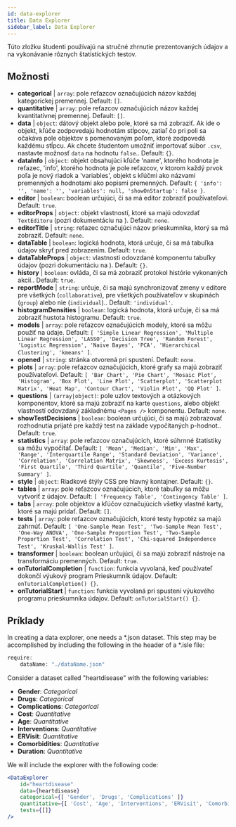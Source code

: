 ```yaml
---
id: data-explorer 
title: Data Explorer
sidebar_label: Data Explorer
---
```


Túto zložku študenti používajú na stručné zhrnutie prezentovaných údajov a na vykonávanie rôznych štatistických testov.

## Možnosti

* __categorical__ | `array`: pole reťazcov označujúcich názov každej kategorickej premennej. Default: `[]`.
* __quantitative__ | `array`: pole reťazcov označujúcich názov každej kvantitatívnej premennej. Default: `[]`.
* __data__ | `object`: dátový objekt alebo pole, ktoré sa má zobraziť. Ak ide o objekt, kľúče zodpovedajú hodnotám stĺpcov, zatiaľ čo pri poli sa očakáva pole objektov s pomenovaným poľom, ktoré zodpovedá každému stĺpcu. Ak chcete študentom umožniť importovať súbor `.csv`, nastavte možnosť `data` na hodnotu `false`.. Default: `{}`.
* __dataInfo__ | `object`: objekt obsahujúci kľúče \'name\', ktorého hodnota je reťazec, \'info\', ktorého hodnota je pole reťazcov, v ktorom každý prvok poľa je nový riadok a \'variables\', objekt s kľúčmi ako názvami premenných a hodnotami ako popismi premenných. Default: `{
  'info': '',
  'name': '',
  'variables': null,
  'showOnStartup': false
}`.
* __editor__ | `boolean`: boolean určujúci, či sa má editor zobraziť používateľovi. Default: `true`.
* __editorProps__ | `object`: objekt vlastností, ktoré sa majú odovzdať `TextEditoru` (pozri dokumentáciu na <TextEditor />). Default: `none`.
* __editorTitle__ | `string`: reťazec označujúci názov prieskumníka, ktorý sa má zobraziť. Default: `none`.
* __dataTable__ | `boolean`: logická hodnota, ktorá určuje, či sa má tabuľka údajov skryť pred zobrazením. Default: `true`.
* __dataTableProps__ | `object`: vlastnosti odovzdané komponentu tabuľky údajov (pozri dokumentáciu na <DataTable />). Default: `{}`.
* __history__ | `boolean`: ovláda, či sa má zobraziť protokol histórie vykonaných akcií.. Default: `true`.
* __reportMode__ | `string`: určuje, či sa majú synchronizovať zmeny v editore pre všetkých (`collaborative`), pre všetkých používateľov v skupinách (`group`) alebo nie (`individual`).. Default: `'individual'`.
* __histogramDensities__ | `boolean`: logická hodnota, ktorá určuje, či sa má zobraziť hustota histogramu. Default: `true`.
* __models__ | `array`: pole reťazcov označujúcich modely, ktoré sa môžu použiť na údaje. Default: `[
  'Simple Linear Regression',
  'Multiple Linear Regression',
  'LASSO',
  'Decision Tree',
  'Random Forest',
  'Logistic Regression',
  'Naive Bayes',
  'PCA',
  'Hierarchical Clustering',
  'kmeans'
]`.
* __opened__ | `string`: stránka otvorená pri spustení. Default: `none`.
* __plots__ | `array`: pole reťazcov označujúcich, ktoré grafy sa majú zobraziť používateľovi. Default: `[
  'Bar Chart',
  'Pie Chart',
  'Mosaic Plot',
  'Histogram',
  'Box Plot',
  'Line Plot',
  'Scatterplot',
  'Scatterplot Matrix',
  'Heat Map',
  'Contour Chart',
  'Violin Plot',
  'QQ Plot'
]`.
* __questions__ | `(array|object)`: pole uzlov textových a otázkových komponentov, ktoré sa majú zobraziť na karte `questions`, alebo objekt vlastností odovzdaný základnému `<Pages />` komponentu. Default: `none`.
* __showTestDecisions__ | `boolean`: boolean určujúci, či sa majú zobrazovať rozhodnutia prijaté pre každý test na základe vypočítaných p-hodnot.. Default: `true`.
* __statistics__ | `array`: pole reťazcov označujúcich, ktoré súhrnné štatistiky sa môžu vypočítať. Default: `[
  'Mean',
  'Median',
  'Min',
  'Max',
  'Range',
  'Interquartile Range',
  'Standard Deviation',
  'Variance',
  'Correlation',
  'Correlation Matrix',
  'Skewness',
  'Excess Kurtosis',
  'First Quartile',
  'Third Quartile',
  'Quantile',
  'Five-Number Summary'
]`.
* __style__ | `object`: Riadkové štýly CSS pre hlavný kontajner. Default: `{}`.
* __tables__ | `array`: pole reťazcov označujúcich, ktoré tabuľky sa môžu vytvoriť z údajov. Default: `[
  'Frequency Table',
  'Contingency Table'
]`.
* __tabs__ | `array`: pole objektov a kľúčov označujúcich všetky vlastné karty, ktoré sa majú pridať. Default: `[]`.
* __tests__ | `array`: pole reťazcov označujúcich, ktoré testy hypotéz sa majú zahrnúť. Default: `[
  'One-Sample Mean Test',
  'Two-Sample Mean Test',
  'One-Way ANOVA',
  'One-Sample Proportion Test',
  'Two-Sample Proportion Test',
  'Correlation Test',
  'Chi-squared Independence Test',
  'Kruskal-Wallis Test'
]`.
* __transformer__ | `boolean`: boolean určujúci, či sa majú zobraziť nástroje na transformáciu premenných. Default: `true`.
* __onTutorialCompletion__ | `function`: funkcia vyvolaná, keď používateľ dokončí výukový program Prieskumník údajov. Default: `onTutorialCompletion() {}`.
* __onTutorialStart__ | `function`: funkcia vyvolaná pri spustení výukového programu prieskumníka údajov. Default: `onTutorialStart() {}`.


## Príklady

In creating a data explorer, one needs a *.json dataset. This step may be accomplished by including the following in the header of a *.isle file:

```js
require:
    dataName: "./dataName.json"
```

Consider a dataset called "heartdisease" with the following variables:
* __Gender__: _Categorical_
* __Drugs__: _Categorical_
* __Complications__: _Categorical_
* __Cost__: _Quantitative_
* __Age__: _Quantitative_
* __Interventions__: _Quantitative_
* __ERVisit__: _Quantitative_
* __Comorbidities__: _Quantitative_
* __Duration__: _Quantitative_

We will include the explorer with the following code:

```jsx live
<DataExplorer 
    id="heartdisease"
    data={heartdisease} 
    categorical={[ 'Gender', 'Drugs', 'Complications' ]}
    quantitative={[ 'Cost', 'Age', 'Interventions', 'ERVisit', 'Comorbidities', 'Duration' ]}
    tests={[]}
/>
```



